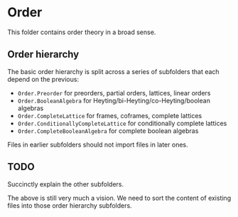 # Order

This folder contains order theory in a broad sense.

## Order hierarchy

The basic order hierarchy is split across a series of subfolders that each depend on the previous:
* `Order.Preorder` for preorders, partial orders, lattices, linear orders
* `Order.BooleanAlgebra` for Heyting/bi-Heyting/co-Heyting/boolean algebras
* `Order.CompleteLattice` for frames, coframes, complete lattices
* `Order.ConditionallyCompleteLattice` for conditionally complete lattices
* `Order.CompleteBooleanAlgebra` for complete boolean algebras

Files in earlier subfolders should not import files in later ones.

## TODO

Succinctly explain the other subfolders.

The above is still very much a vision. We need to sort the content of existing files into those
order hierarchy subfolders.
